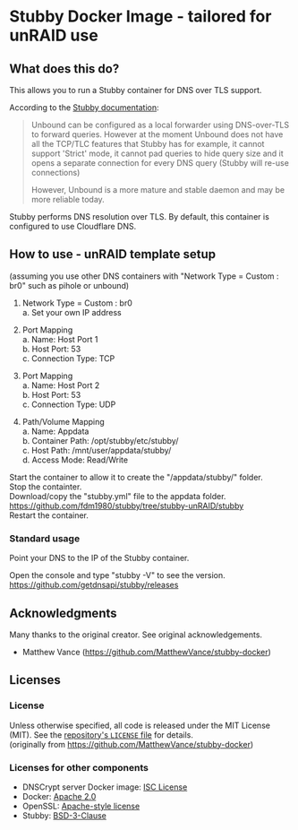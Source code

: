 # Stubby Docker Image - tailored for unRAID use

## What does this do?

This allows you to run a Stubby container for DNS over TLS support.

According to the [Stubby documentation](https://dnsprivacy.org/wiki/display/DP/About+Stubby):
> Unbound can be configured as a local forwarder using DNS-over-TLS to forward queries. However at the moment Unbound does not have all the TCP/TLC features that Stubby has for example, it cannot support 'Strict' mode, it cannot pad queries to hide query size and it opens a separate connection for every DNS query (Stubby will re-use connections)
>
>However, Unbound is a more mature and stable daemon and may be more reliable today. 

Stubby performs DNS resolution over TLS. By default, this container is configured to use Cloudflare DNS. 

## How to use - unRAID template setup
(assuming you use other DNS containers with "Network Type = Custom : br0" such as pihole or unbound)

1.  Network Type = Custom : br0  
  a.  Set your own IP address
  
2.  Port Mapping  
  a.  Name:  Host Port 1  
  b.  Host Port:  53  
  c.  Connection Type:  TCP

3.  Port Mapping  
  a.  Name:  Host Port 2  
  b.  Host Port:  53  
  c.  Connection Type:  UDP  

4.  Path/Volume Mapping  
  a.  Name:  Appdata  
  b.  Container Path:  /opt/stubby/etc/stubby/  
  c.  Host Path:  /mnt/user/appdata/stubby/  
  d.  Access Mode:  Read/Write  
  
Start the container to allow it to create the "/appdata/stubby/" folder.  
Stop the containter.  
Download/copy the "stubby.yml" file to the appdata folder.  https://github.com/fdm1980/stubby/tree/stubby-unRAID/stubby  
Restart the container.

### Standard usage

Point your DNS to the IP of the Stubby container.

Open the console and type "stubby -V" to see the version.  
https://github.com/getdnsapi/stubby/releases

## Acknowledgments

Many thanks to the original creator.  See original acknowledgements.
- Matthew Vance (https://github.com/MatthewVance/stubby-docker)


## Licenses
### License

Unless otherwise specified, all code is released under the MIT License (MIT). See the [repository's `LICENSE` file](https://github.com/fdm1980/stubby-docker/blob/fdm1980-unRAID/LICENSE) for details.  
(originally from https://github.com/MatthewVance/stubby-docker)

### Licenses for other components

- DNSCrypt server Docker image: [ISC License](https://github.com/jedisct1/dnscrypt-server-docker/blob/master/LICENSE)
- Docker: [Apache 2.0](https://github.com/docker/docker/blob/master/LICENSE)
- OpenSSL: [Apache-style license](https://www.openssl.org/source/license.html)
- Stubby: [BSD-3-Clause](https://github.com/getdnsapi/getdns/blob/develop/LICENSE)
